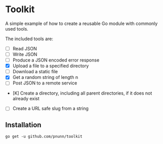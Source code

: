 # Toolkit

A simple example of how to create a reusable Go module with commonly used tools.

The included tools are:

- [ ] Read JSON
- [ ] Write JSON
- [ ] Produce a JSON encoded error response
- [X] Upload a file to a specified directory
- [ ] Download a static file
- [X] Get a random string of length n
- [ ] Post JSON to a remote service 
- [K] Create a directory, including all parent directories, if it does not already exist
- [ ] Create a URL safe slug from a string

## Installation

`go get -u github.com/pnunn/toolkit`
